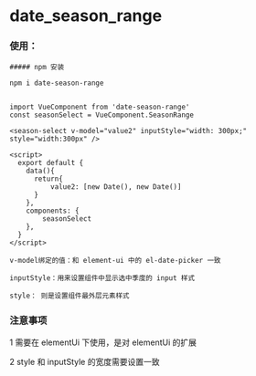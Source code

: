 # date_season_range

### 使用：

```
##### npm 安装

npm i date-season-range
```

```

import VueComponent from 'date-season-range'
const seasonSelect = VueComponent.SeasonRange

<season-select v-model="value2" inputStyle="width: 300px;" style="width:300px" />

<script>
  export default {
    data(){
      return{
          value2: [new Date(), new Date()]
      }
    },
    components: {
        seasonSelect
    },
  }
</script>

v-model绑定的值：和 element-ui 中的 el-date-picker 一致

inputStyle：用来设置组件中显示选中季度的 input 样式

style： 则是设置组件最外层元素样式
```

### 注意事项

1 需要在 elementUi 下使用，是对 elementUi 的扩展

2 style 和 inputStyle 的宽度需要设置一致
